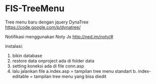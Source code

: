 FIS-TreeMenu
============

Tree menu baru dengan jquery DynaTree
https://code.google.com/p/dynatree/

Notifikasi menggunakan Noty Js
http://ned.im/noty/#


instalasi:
1. bikin database
2. restore data onproject ada di folder data
3. setting koneksi ada di file conn.asp
4. lalu jalankan file 
    a.index.asp       = tampilan tree menu standart
    b. index-editable = tampilan tree menu yang bisa diedit

